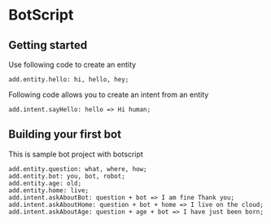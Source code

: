 # BotScript
## Getting started
Use following code to create an entity
```
add.entity.hello: hi, hello, hey;
```
Following code allows you to create an intent from an entity
```
add.intent.sayHello: hello => Hi human;
```
## Building your first bot
This is sample bot project with botscript
```
add.entity.question: what, where, how;
add.entity.bot: you, bot, robot;
add.entity.age: old;
add.entity.home: live;
add.intent.askAboutBot: question + bot => I am fine Thank you;
add.intent.askAboutHome: question + bot + home => I live on the cloud;
add.intent.askAboutAge: question + age + bot => I have just been born;
```

